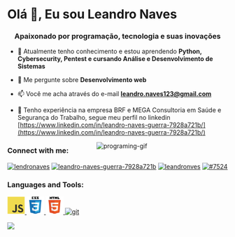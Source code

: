 <h1>Olá 👋, Eu sou Leandro Naves</h1>
<h3 align="center">Apaixonado por programação, tecnologia e suas inovações</h3>

- 🌱 Atualmente tenho conhecimento e estou aprendendo **Python, Cybersecurity, Pentest e cursando Análise e Desenvolvimento de Sistemas**

- 💬 Me pergunte sobre **Desenvolvimento web**

- 📫 Você me acha através do e-mail **leandro.naves123@gmail.com**

- 📄 Tenho experiência na empresa BRF e MEGA Consultoria em Saúde e Segurança do Trabalho, segue meu perfil no linkedin [https://www.linkedin.com/in/leandro-naves-guerra-7928a721b/](https://www.linkedin.com/in/leandro-naves-guerra-7928a721b/)
<img align="right" alt="programing-gif" width="300" src="https://camo.githubusercontent.com/cae12fddd9d6982901d82580bdf321d81fb299141098ca1c2d4891870827bf17/68747470733a2f2f6d69726f2e6d656469756d2e636f6d2f6d61782f313336302f302a37513379765349765f7430696f4a2d5a2e676966">

<h3 align="left">Connect with me:</h3>
<p align="left">
<a href="https://instagram.com/lendronaves" target="blank"><img align="center" src="https://raw.githubusercontent.com/rahuldkjain/github-profile-readme-generator/master/src/images/icons/Social/instagram.svg" alt="lendronaves" height="30" width="40" /></a>
<a href="https://linkedin.com/in/leandro-naves-guerra-7928a721b" target="blank"><img align="center" src="https://raw.githubusercontent.com/rahuldkjain/github-profile-readme-generator/master/src/images/icons/Social/linked-in-alt.svg" alt="leandro-naves-guerra-7928a721b" height="30" width="40" /></a>
<a href="https://codepen.io/leandronves" target="blank"><img align="center" src="https://raw.githubusercontent.com/rahuldkjain/github-profile-readme-generator/master/src/images/icons/Social/codepen.svg" alt="leandronves" height="30" width="40" /></a>
<a href="https://discord.gg/#7524" target="blank"><img align="center" src="https://raw.githubusercontent.com/rahuldkjain/github-profile-readme-generator/master/src/images/icons/Social/discord.svg" alt="#7524" height="30" width="40" /></a>
</p>

<h3 align="left">Languages and Tools:</h3>
<p align="left"> 
</a> <a href="https://developer.mozilla.org/en-US/docs/Web/JavaScript" target="_blank" rel="noreferrer"> <img src="https://raw.githubusercontent.com/devicons/devicon/master/icons/javascript/javascript-original.svg" alt="javascript" width="40" height="40"/> </a> <a href="https://www.w3schools.com/css/" target="_blank" rel="noreferrer"> <img src="https://raw.githubusercontent.com/devicons/devicon/master/icons/css3/css3-original-wordmark.svg" alt="css3" width="40" height="40"/>  <a href="https://developer.mozilla.org/pt-BR/docs/Web/HTML/" target="_blank" rel="noreferrer"> <img src="https://raw.githubusercontent.com/devicons/devicon/master/icons/html5/html5-original-wordmark.svg" alt="html5" width="40" height="40"/>  </a> <a href="https://git-scm.com/" target="_blank" rel="noreferrer"> <img src="https://www.vectorlogo.zone/logos/git-scm/git-scm-icon.svg" alt="git" width="40" height="40"/> </a> </p>


<a href="https://github.com/LeandroNves/github-readme-stats">
  <img align="center" src="https://github-readme-stats.vercel.app/api/pin/?username=LeandroNves&repo=github-readme-stats&theme=dark" />
</a>
